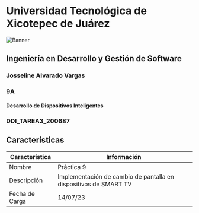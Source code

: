 # Universidad Tecnológica de Xicotepec de Juárez

![Banner](https://i.postimg.cc/28Zg3QFz/Banner-de-Twitch-Nubes-Gamer-Chica-Morado.png)

## Ingeniería en Desarrollo y Gestión de Software
### Josseline Alvarado Vargas
### 9A
#### Desarrollo de Dispositivos Inteligentes
### DDI_TAREA3_200687

## Características
| Característica         | Información                                                              |
|------------------------|--------------------------------------------------------------------------|
| Nombre                 | Práctica 9                                       |
| Descripción            | Implementación de cambio de pantalla en dispositivos de SMART TV |
| Fecha de Carga         | 14/07/23                                                                 |

